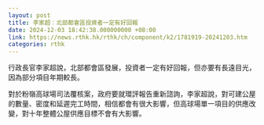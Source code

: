 ```yaml
---
layout: post
title: 李家超︰北部都會區投資者一定有好回報
date: 2024-12-03 18:42:38.000000000 +08:00
link: https://news.rthk.hk/rthk/ch/component/k2/1781919-20241203.htm
categories: rthk
---
```


行政長官李家超說，北部都會區發展，投資者一定有好回報，但亦要有長遠目光，因為部分項目年期較長。

對於粉嶺高球場司法覆核案，政府要就環評報告重新諮詢，李家超說，對可建公屋的數量、密度和延遲完工時間，相信都會有很大影響，但高球場單一項目的供應改變，對十年整體公屋供應目標不會有大影響。
